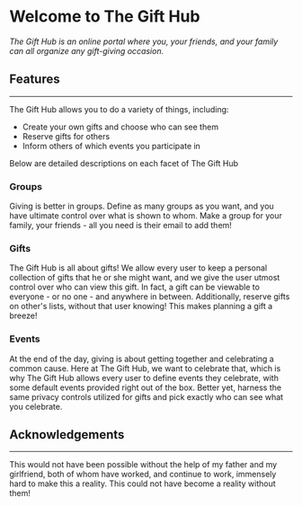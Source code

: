 # Welcome to The Gift Hub
*The Gift Hub is an online portal where you, your friends, and your family can all organize any gift-giving occasion.*

## Features
---
The Gift Hub allows you to do a variety of things, including:

- Create your own gifts and choose who can see them
- Reserve gifts for others
- Inform others of which events you participate in

Below are detailed descriptions on each facet of The Gift Hub

### Groups
Giving is better in groups. Define as many groups as you want, and you have ultimate control over what is shown to whom. Make a group for your family, your friends - all you need is their email to add them!

### Gifts
The Gift Hub is all about gifts! We allow every user to keep a personal collection of gifts that he or she might want, and we give the user utmost control over who can view this gift. In fact, a gift can be viewable to everyone - or no one - and anywhere in between.
Additionally, reserve gifts on other's lists, without that user knowing! This makes planning a gift a breeze!

### Events
At the end of the day, giving is about getting together and celebrating a common cause. Here at The Gift Hub, we want to celebrate that, which is why The Gift Hub allows every user to define events they celebrate, with some default events provided right out of the box. Better yet, harness the same privacy controls utilized for gifts and pick exactly who can see what you celebrate.

## Acknowledgements
---
This would not have been possible without the help of my father and my girlfriend, both of whom have worked, and continue to work, immensely hard to make this a reality. This could not have become a reality without them!
